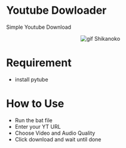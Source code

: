 # Youtube Dowloader

Simple Youtube Download

<p align="center">
  <img src="https://media1.tenor.com/m/KFHKlSp0xx4AAAAC/dancing-girl.gif" alt="gif Shikanoko" />
</p>

# Requirement

- install pytube

# How to Use

- Run the bat file
- Enter your YT URL
- Choose Video and Audio Quality
- Click download and wait until done
